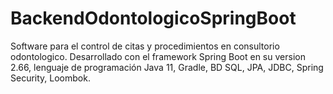 # BackendOdontologicoSpringBoot
Software para el control de citas y procedimientos en consultorio odontologico.
Desarrollado con el framework Spring Boot en su version 2.66, lenguaje de programación Java 11, Gradle, BD SQL,
JPA, JDBC, Spring Security, Loombok.
